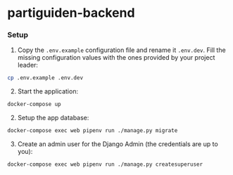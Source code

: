 # partiguiden-backend

### Setup

1. Copy the `.env.example` configuration file and rename it `.env.dev`. Fill the missing configuration values with the ones provided by your project leader:

```sh
cp .env.example .env.dev
```

2. Start the application:

```sh
docker-compose up
```

2. Setup the app database:

```sh
docker-compose exec web pipenv run ./manage.py migrate
```

3. Create an admin user for the Django Admin (the credentials are up to you):

```sh
docker-compose exec web pipenv run ./manage.py createsuperuser
```
